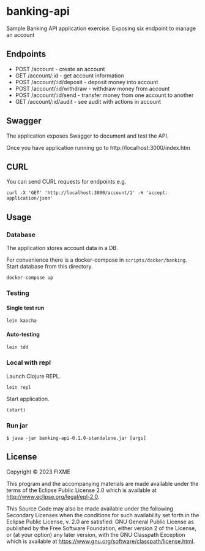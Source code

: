 # banking-api

Sample Banking API application exercise. Exposing six endpoint to manage an account

## Endpoints

* POST /account - create an account
* GET /account/:id - get account information
* POST /account/:id/deposit - deposit money into account
* POST /account/:id/withdraw - withdraw money from account
* POST /account/:id/send - transfer money from one account to another
* GET /account/:id/audit - see audit with actions in account  

## Swagger

The application exposes Swagger to document and test the API.

Once you have application running go to http://localhost:3000/index.htm

## CURL

You can send CURL requests for endpoints e.g.

`curl -X 'GET' 'http://localhost:3000/account/1' -H 'accept: application/json'`

## Usage

### Database

The application stores account data in a DB.

For convenience there is a docker-compose in `scripts/docker/banking`. Start database from this directory.

`docker-compose up`

### Testing

#### Single test run

`lein kaocha`

#### Auto-testing

`lein tdd`

### Local with repl

Launch Clojure REPL.

`lein repl`

Start application.

`(start)`

### Run jar

    $ java -jar banking-api-0.1.0-standalone.jar [args]

## License

Copyright © 2023 FIXME

This program and the accompanying materials are made available under the
terms of the Eclipse Public License 2.0 which is available at
http://www.eclipse.org/legal/epl-2.0.

This Source Code may also be made available under the following Secondary
Licenses when the conditions for such availability set forth in the Eclipse
Public License, v. 2.0 are satisfied: GNU General Public License as published by
the Free Software Foundation, either version 2 of the License, or (at your
option) any later version, with the GNU Classpath Exception which is available
at https://www.gnu.org/software/classpath/license.html.
